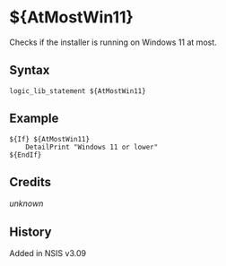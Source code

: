 # ${AtMostWin11}

Checks if the installer is running on Windows 11 at most.

## Syntax

    logic_lib_statement ${AtMostWin11}

## Example

    ${If} ${AtMostWin11}
        DetailPrint "Windows 11 or lower"
    ${EndIf}

## Credits

*unknown*

## History

Added in NSIS v3.09
